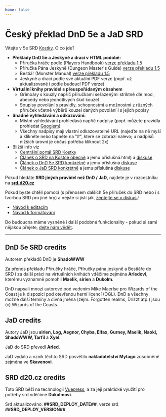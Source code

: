 ```yaml
---
home: false
---
```



# Český překlad DnD 5e  a JaD SRD


Vítejte v 5e SRD [Kostky](http://www.d20.cz). O co jde?


* **Překlady DnD 5e a Jeskyně a draci v HTML podobě:**
  * Příručka hráče podle (Players Handbook) [verze překladu 1.5](http://www.d20.cz/clanky/pravidla/preklad-dnd-5e.html)
  * Příručka Pána Jeskyně (Dungeon Master's Guide) [verze překladu 1.5](http://www.d20.cz/clanky/pravidla/preklad-dnd-5e.html)
  * Bestiář (Monster Manual) [verze překladu 1.5](http://www.d20.cz/clanky/pravidla/preklad-dnd-5e.html)
  * Jeskyně a draci podle své aktuální PDF verze (popř. už aktualizované i podle budoucí PDF verze)
* **Virtuální knihy pravidel s přeuspořádaným obsahem**
	* Grimoáry s kouzly napříč příručkami seřazenými striktně dle moci, abecedy nebo jednotlivých škol kouzel
	* Soupisy povolání s pravidly, schopnostmi a možnostmi z různých příruček včetně výběrů kouzel daných povolání i s jejich popisy
* **Snadné vyhledávání a odkazování:**
  * Místní vyhledávání prohledává napříč nadpisy (popř. můžete pravidla prohledat [Googlem](https://www.google.com/search?q=site:http://dnd5esrd.d20.cz))
  * Všechny nadpisy mají vlastní odkazovatelné URL (najeďte na ně myší a klikněte nebo tapněte na "#", které se zobrazí nalevo; u nadpisů nižších úrovní je občas potřeba kliknout 2x)
* Bližší info viz  
  * [Centrální portál SRD Kostky](http://srd.d20.cz)
  * [Článek o SRD na Kostce obecně](http://www.d20.cz/clanky/stripky/srd-pravidla-na-kostce.html) a jemu příslušná.html) a [diskuse](http://www.d20.cz/diskuze/kultura-diskuze/521983.html)
  * [Článek o DnD 5e SRD konkrétně](http://www.d20.cz/clanky/stripky/dnd-5e-srd-na-kostce.html) a jemu příslušná [diskuse](http://www.d20.cz/diskuze/kultura-diskuze/5218.html)
  * [Článek o JaD SRD konkrétně](http://www.d20.cz/clanky/stripky/jad-srd-na-kostce.html) a jemu příslušná [diskuse](XXXX)


Pokud hledáte **SRD jiných pravidel než DnD / JaD**, najdete je v rozcestníku na **[srd.d20.cz](http://srd.d20.cz)**


Pokud byste chtěli pomoci (s přenosem dalších 5e příruček do SRD nebo i s tvorbou SRD pro jiné hry) a nejste si jistí jak, [zeptejte se v diskusi](http://www.d20.cz/diskuze/stripky-diskuze/52183.html)!


* [Návod k editacím](http://srd.d20.cz/faq/editace.html)
* [Návod k formátování](http://srd.d20.cz/faq/formatovani.html)


Do budoucna máme vysněné i další podobné funkcionality - pokud si sami nějakou přejete, [dejte nám vědět](http://www.d20.cz/diskuze/kultura-diskuze/50495.html).


------------

## DnD 5e SRD credits

Autorem překladů DnD je **ShadoWWW**

Za přenos překladu Příručky hráče, Příručky pána jeskyně a Bestiáře do SRD i za další práci na virtuálních knihách vděčíme zejména **Arledovi**, kterému významně pomohli **Maelik**, **sirien** a **Dukolm**.

DnD napsali mnozí autorové pod vedením Mike Maerlse pro Wizards of the Coast je k dispozici pod otevřenou herní licencí (OGL). DnD a všechny možné další termíny a divná jména (zejm. Forgotten realms, Drizzt atp.) jsou (c) Wizards of the Coasts. 

## JaD credits

Autory JaD jsou **sirien, Log, Aegnor, Chyba, Elfax, Gurney, Maelik, Naoki, ShadoWWW, Tarfil** a **Xyel**.

JaD do SRD převedl **Arled**.

JaD vydalo a vznik těchto SRD posvětilo **nakladatelství Mytago** zosobněné zejména ve **Skavenovi**.

## SRD d20.cz credits 

Toto SRD běží na technologii [Vuepress](https://vuepress.vuejs.org/), a za její praktické využití pro potřeby srd vděčíme **Dukolmovi**.

Srd aktualizováno: **##SRD_DEPLOY_DATE##**, verze srd: **##SRD_DEPLOY_VERSION##**
<!--stackedit_data:
eyJoaXN0b3J5IjpbLTE1NTA5ODQ3ODUsMjAzNjUwNjY4MiwxNz
M4NTE0MjMsMTY5MTE5MTgzMSw3OTIxOTgwMjksLTgzMTE5Njgy
NCw3MDQ0MjU5MTYsLTY5ODg1MTkwMCwtMTE3NDA0MTExNiw2Mz
k5MTQ4NywtNTY1NzAyODgwLC02NjkxMjQ5NDUsNDE5MjIwNCwx
MzU4NjY4ODY2LC0xNjM4MzI1MzAyXX0=
-->